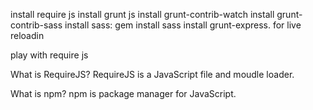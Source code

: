 install require js
install grunt js
install grunt-contrib-watch
install grunt-contrib-sass
install sass: gem install sass
install grunt-express. for live reloadin

play with require js

What is RequireJS?
RequireJS is a JavaScript file and moudle loader.

What is npm?
npm is package manager for JavaScript.
